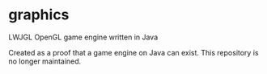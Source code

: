 # graphics
LWJGL OpenGL game engine written in Java 

Created as a proof that a game engine on Java can exist. This repository is no longer maintained.
